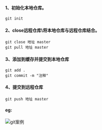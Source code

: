 #### 1、初始化本地仓库。  
	git init  
#### 2、close远程仓库\将本地仓库与远程仓库结合。  
	git close 地址 master  
	git pull 地址 master  
#### 3、添加到缓存并提交到本地仓库  
	git add .  
	git commit -m "注释"  
#### 4、提交到远程仓库  
	git push 地址 master
#### eg:  
![git案例](https://i.loli.net/2019/07/05/5d1e2c56ca00b31535.png)  

